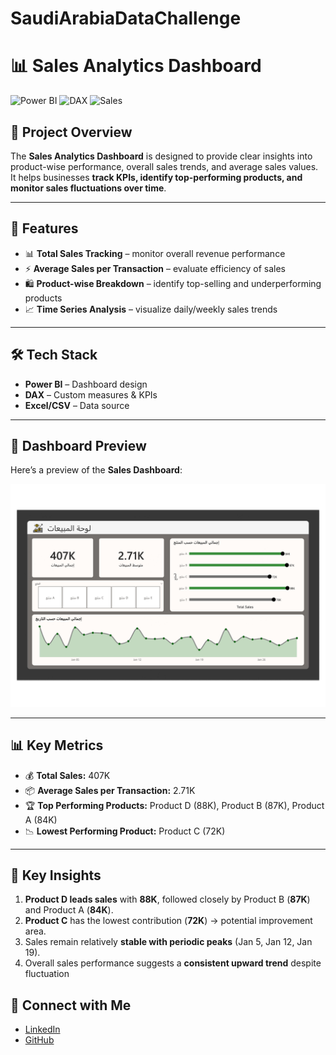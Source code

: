 # SaudiArabiaDataChallenge

# 📊 Sales Analytics Dashboard

![Power BI](https://img.shields.io/badge/PowerBI-Dashboard-ffffff?style=flat&logo=powerbi&logoColor=F2C811&labelColor=000000)
![DAX](https://img.shields.io/badge/DAX-Custom%20Measures-ffffff?style=flat&logo=code&logoColor=6A5ACD&labelColor=000000)
![Sales](https://img.shields.io/badge/Domain-Sales%20Analytics-ffffff?style=flat&logo=chart-bar&logoColor=32CD32&labelColor=000000)

## 📌 Project Overview
The **Sales Analytics Dashboard** is designed to provide clear insights into product-wise performance, overall sales trends, and average sales values.  
It helps businesses **track KPIs, identify top-performing products, and monitor sales fluctuations over time**.

---

## 🚀 Features
- 📊 **Total Sales Tracking** – monitor overall revenue performance  
- ⚡ **Average Sales per Transaction** – evaluate efficiency of sales  
- 🛍️ **Product-wise Breakdown** – identify top-selling and underperforming products  
- 📈 **Time Series Analysis** – visualize daily/weekly sales trends  

---

## 🛠️ Tech Stack
- **Power BI** – Dashboard design  
- **DAX** – Custom measures & KPIs  
- **Excel/CSV** – Data source  

---

## 📸 Dashboard Preview
Here’s a preview of the **Sales Dashboard**:

![Dashboard Screenshot](./Saudi%20pdf_page-0001.jpg)

---

## 📊 Key Metrics
- 💰 **Total Sales:** 407K  
- 📦 **Average Sales per Transaction:** 2.71K  
- 🏆 **Top Performing Products:** Product D (88K), Product B (87K), Product A (84K)  
- 📉 **Lowest Performing Product:** Product C (72K)  

---

## 🔎 Key Insights
1. **Product D leads sales** with **88K**, followed closely by Product B (**87K**) and Product A (**84K**).  
2. **Product C** has the lowest contribution (**72K**) → potential improvement area.  
3. Sales remain relatively **stable with periodic peaks** (Jan 5, Jan 12, Jan 19).  
4. Overall sales performance suggests a **consistent upward trend** despite fluctuation

## 🤝 Connect with Me
- [LinkedIn](https://www.linkedin.com/in/yuvarajmanalyst)  
- [GitHub](https://github.com/yourusername)  
